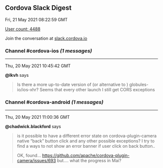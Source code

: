 ## Cordova Slack Digest
Fri, 21 May 2021 08:22:59 GMT

[User count: 4488](https://cordova.slack.com/)


Join the conversation at [slack.cordova.io](http://slack.cordova.io/)

### __Channel #cordova-ios__ _(1 messages)_
---

Thu, 20 May 2021 10:45:42 GMT

__@lkvh__ says 
> Is there a more up-to-date version of (or alternative to ) globules-io/ios-xhr? Seems that every other launch I still get CORS exceptions
> 

### __Channel #cordova-android__ _(1 messages)_
---

Thu, 20 May 2021 11:00:36 GMT

__@chadwick.blackford__ says 
> is it possible to have a different error state on cordova-plugin-camera native “back” button click and any other possible exceptions? I try to find a ways to not show an error banner if user click on back button..
> 
> OK, found… <https://github.com/apache/cordova-plugin-camera/issues/693> but…. what the progress in Mai?
> 
